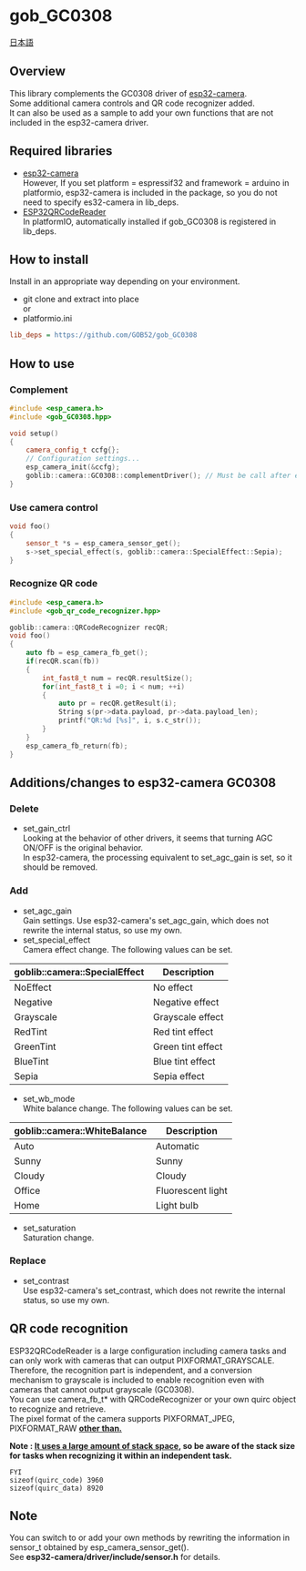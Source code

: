 # gob_GC0308

[日本語](README.md)

## Overview
This library complements the GC0308 driver of [esp32-camera](https://github.com/espressif/esp32-camera).  
Some additional camera controls and QR code recognizer added.  
It can also be used as a sample to add your own functions that are not included in the esp32-camera driver.

## Required libraries
* [esp32-camera](https://github.com/espressif/esp32-camera)  
However, If you set platform = espressif32 and framework = arduino in platformio, esp32-camera is included in the package, so you do not need to specify es32-camera in lib_deps.
* [ESP32QRCodeReader](https://github.com/alvarowolfx/ESP32QRCodeReader)  
In platformIO, automatically installed if gob\_GC0308 is registered in lib_deps.

## How to install
Install in an appropriate way depending on your environment.
* git clone and extract into place  
or
* platformio.ini
```ini
lib_deps = https://github.com/GOB52/gob_GC0308
```
## How to use

### Complement
```cpp
#include <esp_camera.h>
#include <gob_GC0308.hpp>

void setup()
{
    camera_config_t ccfg{};
    // Configuration settings...
    esp_camera_init(&ccfg);
    goblib::camera::GC0308::complementDriver(); // Must be call after esp_camera_init()
}
```
### Use camera control
```cpp
void foo()
{
    sensor_t *s = esp_camera_sensor_get();
    s->set_special_effect(s, goblib::camera::SpecialEffect::Sepia);
}
```

### Recognize QR code
```cpp
#include <esp_camera.h>
#include <gob_qr_code_recognizer.hpp>

goblib::camera::QRCodeRecognizer recQR;
void foo()
{
    auto fb = esp_camera_fb_get();
    if(recQR.scan(fb))
    {
        int_fast8_t num = recQR.resultSize();
        for(int_fast8_t i =0; i < num; ++i)
        {
            auto pr = recQR.getResult(i);
            String s(pr->data.payload, pr->data.payload_len);
            printf("QR:%d [%s]", i, s.c_str());
        }
    }
    esp_camera_fb_return(fb);
}
```

##  Additions/changes to esp32-camera GC0308
### Delete
* set\_gain\_ctrl  
Looking at the behavior of other drivers, it seems that turning AGC ON/OFF is the original behavior.  
In esp32-camera, the processing equivalent to set_agc_gain is set, so it should be removed.
### Add
* set\_agc\_gain  
Gain settings. Use esp32-camera's set_agc_gain, which does not rewrite the internal status, so use my own.
* set\_special\_effect  
Camera effect change. The following values can be set.

|goblib::<zero-width space>camera::SpecialEffect|Description|
|---|---|
|NoEffect|No effect|
|Negative|Negative effect|
|Grayscale|Grayscale effect|
|RedTint|Red tint effect|
|GreenTint|Green tint effect|
|BlueTint|Blue tint effect|
|Sepia|Sepia effect|

* set\_wb\_mode  
White balance change. The following values can be set.

|goblib::<zero-width space>camera::WhiteBalance|Description|
|---|---|
|Auto|Automatic|
|Sunny|Sunny|
|Cloudy|Cloudy|
|Office|Fluorescent light|
|Home|Light bulb|

* set\_saturation  
Saturation change.

### Replace
* set\_contrast  
Use esp32-camera's set_contrast, which does not rewrite the internal status, so use my own.

## QR code recognition
ESP32QRCodeReader is a large configuration including camera tasks and can only work with cameras that can output PIXFORMAT\_GRAYSCALE.  
Therefore, the recognition part is independent, and a conversion mechanism to grayscale is included to enable recognition even with cameras that cannot output grayscale (GC0308).  
You can use camera\_fb\_t* with QRCodeRecognizer or your own quirc object to recognize and retrieve.  
The pixel format of the camera supports PIXFORMAT\_JPEG, PIXFORMAT\_RAW <ins>**other than.**</ins>

**Note : <ins>It uses a large amount of stack space</ins>, so be aware of the stack size for tasks when recognizing it within an independent task.**

```
FYI
sizeof(quirc_code) 3960
sizeof(quirc_data) 8920
```

## Note
You can switch to or add your own methods by rewriting the information in sensor\_t obtained by esp\_camera\_sensor\_get().  
See **esp32-camera/driver/include/sensor.h** for details.

